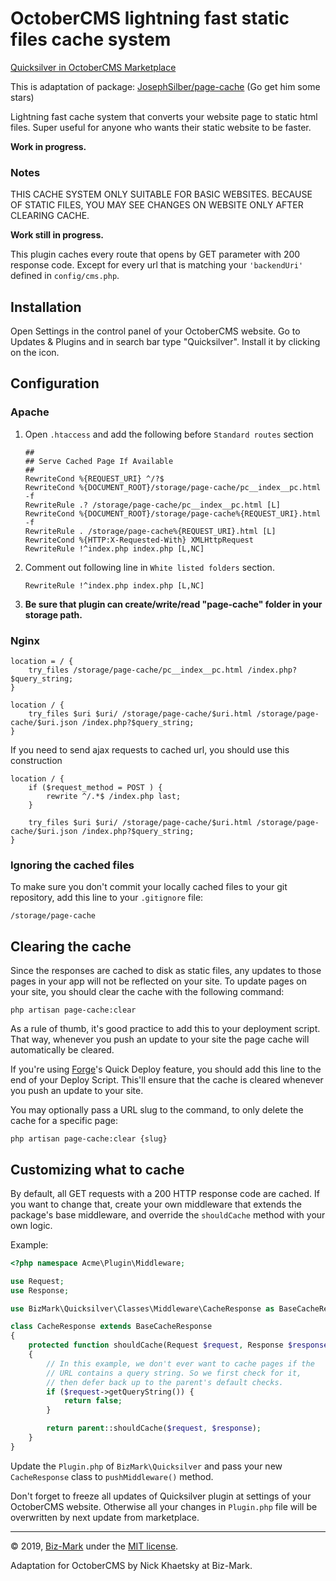 # OctoberCMS lightning fast static files cache system

[Quicksilver in OctoberCMS Marketplace](https://octobercms.com/plugin/bizmark-quicksilver)

This is adaptation of package: [JosephSilber/page-cache](https://github.com/JosephSilber/page-cache) (Go get him some stars)

Lightning fast cache system that converts your website page to static html files.
Super useful for anyone who wants their static website to be faster.

**Work in progress.**

### Notes

THIS CACHE SYSTEM ONLY SUITABLE FOR BASIC WEBSITES. BECAUSE OF STATIC FILES, YOU MAY SEE CHANGES ON WEBSITE ONLY AFTER CLEARING CACHE.

**Work still in progress.**

This plugin caches every route that opens by GET parameter with 200 response code. Except for every url that is matching your `'backendUri'` defined in `config/cms.php`.

## Installation

Open Settings in the control panel of your OctoberCMS website. Go to Updates & Plugins and in search bar type "Quicksilver". Install it by clicking on the icon.

## Configuration
### Apache

1. Open `.htaccess` and add the following before `Standard routes` section

    ```apacheconfig
    ##
    ## Serve Cached Page If Available
    ##
    RewriteCond %{REQUEST_URI} ^/?$
    RewriteCond %{DOCUMENT_ROOT}/storage/page-cache/pc__index__pc.html -f
    RewriteRule .? /storage/page-cache/pc__index__pc.html [L]
    RewriteCond %{DOCUMENT_ROOT}/storage/page-cache%{REQUEST_URI}.html -f
    RewriteRule . /storage/page-cache%{REQUEST_URI}.html [L]
    RewriteCond %{HTTP:X-Requested-With} XMLHttpRequest
    RewriteRule !^index.php index.php [L,NC]
    ```

2. Comment out following line in `White listed folders` section.
    ```
    RewriteRule !^index.php index.php [L,NC]
    ```

3. **Be sure that plugin can create/write/read "page-cache" folder in your storage path.**

### Nginx

```nginx
location = / {
    try_files /storage/page-cache/pc__index__pc.html /index.php?$query_string;
}

location / {
    try_files $uri $uri/ /storage/page-cache/$uri.html /storage/page-cache/$uri.json /index.php?$query_string;
}
```

If you need to send ajax requests to cached url, you should use this construction

```nginx
location / {
    if ($request_method = POST ) {
        rewrite ^/.*$ /index.php last;
    }

    try_files $uri $uri/ /storage/page-cache/$uri.html /storage/page-cache/$uri.json /index.php?$query_string;
}
```


### Ignoring the cached files

To make sure you don't commit your locally cached files to your git repository, add this line to your `.gitignore` file:

```
/storage/page-cache
```

## Clearing the cache

Since the responses are cached to disk as static files, any updates to those pages in your app will not be reflected on your site. To update pages on your site, you should clear the cache with the following command:

```
php artisan page-cache:clear
```

As a rule of thumb, it's good practice to add this to your deployment script. That way, whenever you push an update to your site the page cache will automatically be cleared.

If you're using [Forge](https://forge.laravel.com)'s Quick Deploy feature, you should add this line to the end of your Deploy Script. This'll ensure that the cache is cleared whenever you push an update to your site.

You may optionally pass a URL slug to the command, to only delete the cache for a specific page:

```
php artisan page-cache:clear {slug}
```

## Customizing what to cache

By default, all GET requests with a 200 HTTP response code are cached. If you want to change that, create your own middleware that extends the package's base middleware, and override the `shouldCache` method with your own logic.

Example:
```php
<?php namespace Acme\Plugin\Middleware;

use Request;
use Response;

use BizMark\Quicksilver\Classes\Middleware\CacheResponse as BaseCacheResponse;

class CacheResponse extends BaseCacheResponse
{
    protected function shouldCache(Request $request, Response $response)
    {
        // In this example, we don't ever want to cache pages if the
        // URL contains a query string. So we first check for it,
        // then defer back up to the parent's default checks.
        if ($request->getQueryString()) {
            return false;
        }

        return parent::shouldCache($request, $response);
    }
}
```

Update the `Plugin.php` of `BizMark\Quicksilver` and pass your new `CacheResponse` class to `pushMiddleware()` method.

Don't forget to freeze all updates of Quicksilver plugin at settings of your OctoberCMS website. Otherwise all your changes in `Plugin.php` file will be overwritten by next update from marketplace.

---
© 2019, [Biz-Mark](https://biz-mark.ru/) under the [MIT license](https://opensource.org/licenses/MIT).

Adaptation for OctoberCMS by Nick Khaetsky at Biz-Mark.
